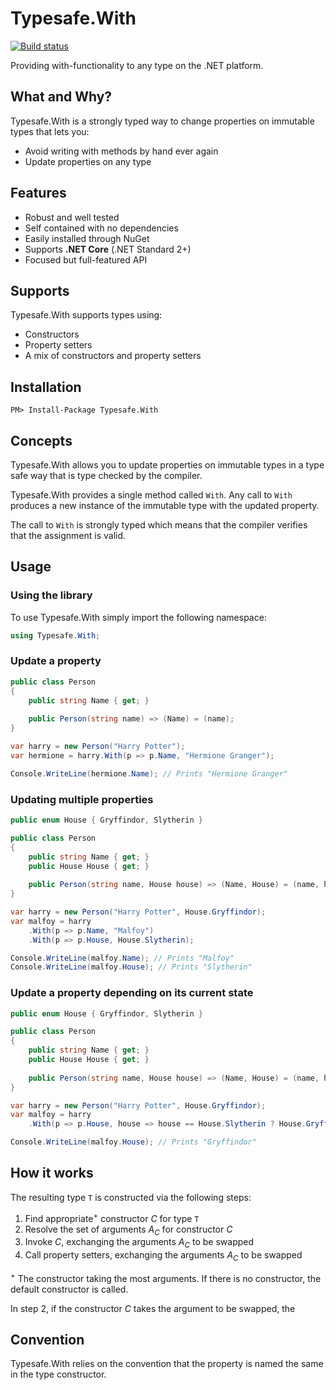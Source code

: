 # Typesafe.With

[![Build status](https://dev.azure.com/palmund/Typesafe.With/_apis/build/status/Typesafe.With)](https://dev.azure.com/palmund/Typesafe.With/_build/latest?definitionId=9)

Providing with-functionality to any type on the .NET platform.

## What and Why?

Typesafe.With is a strongly typed way to change properties on immutable types that lets you:

* Avoid writing with methods by hand ever again
* Update properties on any type

## Features

* Robust and well tested
* Self contained with no dependencies
* Easily installed through NuGet
* Supports **.NET Core** (.NET Standard 2+)
* Focused but full-featured API

## Supports

Typesafe.With supports types using:
* Constructors
* Property setters
* A mix of constructors and property setters

## Installation

```
PM> Install-Package Typesafe.With
```

## Concepts

Typesafe.With allows you to update properties on immutable types in a type safe way that is type checked by the compiler.

Typesafe.With provides a single method called `With`.
Any call to `With` produces a new instance of the immutable type with the updated property.

The call to `With` is strongly typed which means that the compiler verifies that the assignment is valid.

## Usage
### Using the library
To use Typesafe.With simply import the following namespace:
```csharp
using Typesafe.With;
```

### Update a property
```csharp
public class Person
{
    public string Name { get; }
    
    public Person(string name) => (Name) = (name);
}

var harry = new Person("Harry Potter");
var hermione = harry.With(p => p.Name, "Hermione Granger");

Console.WriteLine(hermione.Name); // Prints "Hermione Granger"
```

### Updating multiple properties
```csharp
public enum House { Gryffindor, Slytherin }

public class Person
{
    public string Name { get; }
    public House House { get; }
    
    public Person(string name, House house) => (Name, House) = (name, house);
}

var harry = new Person("Harry Potter", House.Gryffindor);
var malfoy = harry
	.With(p => p.Name, "Malfoy")
	.With(p => p.House, House.Slytherin);

Console.WriteLine(malfoy.Name); // Prints "Malfoy"
Console.WriteLine(malfoy.House); // Prints "Slytherin"
```

### Update a property depending on its current state
```csharp
public enum House { Gryffindor, Slytherin }

public class Person
{
    public string Name { get; }
    public House House { get; }
    
    public Person(string name, House house) => (Name, House) = (name, house);
}

var harry = new Person("Harry Potter", House.Gryffindor);
var malfoy = harry
	.With(p => p.House, house => house == House.Slytherin ? House.Gryffindor : house);

Console.WriteLine(malfoy.House); // Prints "Gryffindor"
```

## How it works
The resulting type `T` is constructed via the following steps:

1. Find appropriate<sup>+</sup> constructor _C_ for type `T`
2. Resolve the set of arguments _A<sub>C</sub>_ for constructor _C_
2. Invoke _C_, exchanging the arguments _A<sub>C</sub>_ to be swapped
2. Call property setters, exchanging the arguments _A<sub>C</sub>_ to be swapped

<sup>+</sup> The constructor taking the most arguments. If there is no constructor, the default constructor is called.

In step 2, if the constructor _C_ takes the argument to be swapped, the 

## Convention
Typesafe.With relies on the convention that the property is named the same in the type constructor.
